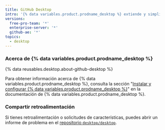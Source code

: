 ```yaml
---
title: GitHub Desktop
intro: '{% data variables.product.prodname_desktop %} extiende y simplifica el flujo de trabajo de tu Git y tu {% data variables.product.prodname_dotcom %} utilizando una interface visual.'
versions:
  free-pro-team: '*'
  enterprise-server: '*'
  github-ae: '*'
topics:
  - desktop
---
```


### Acerca de {% data variables.product.prodname_desktop %}

{% data reusables.desktop.about-github-desktop %}

Para obtener información acerca de {% data variables.product.prodname_desktop %}, consulta la sección "[Instalar y configurar {% data variables.product.prodname_desktop %}](/desktop/installing-and-configuring-github-desktop)" en la documentación de {% data variables.product.prodname_desktop %}.

### Compartir retroalimentación

Si tienes retroalimentación o solicitudes de características, puedes abrir un informe de problema en el [repositorio `desktop/desktop`](https://github.com/desktop/desktop).
